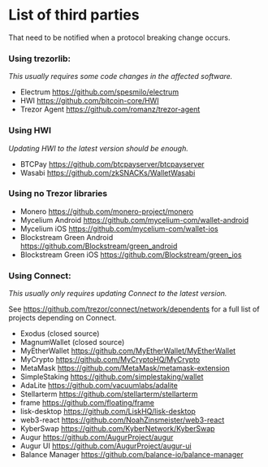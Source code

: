 # List of third parties

That need to be notified when a protocol breaking change occurs.

### Using trezorlib:
_This usually requires some code changes in the affected software._

- Electrum https://github.com/spesmilo/electrum
- HWI https://github.com/bitcoin-core/HWI
- Trezor Agent https://github.com/romanz/trezor-agent

### Using HWI
_Updating HWI to the latest version should be enough._

- BTCPay https://github.com/btcpayserver/btcpayserver
- Wasabi https://github.com/zkSNACKs/WalletWasabi

### Using no Trezor libraries
- Monero https://github.com/monero-project/monero
- Mycelium Android https://github.com/mycelium-com/wallet-android
- Mycelium iOS https://github.com/mycelium-com/wallet-ios
- Blockstream Green Android https://github.com/Blockstream/green_android
- Blockstream Green iOS https://github.com/Blockstream/green_ios

### Using Connect:
_This usually only requires updating Connect to the latest version._

See https://github.com/trezor/connect/network/dependents for a full list
of projects depending on Connect. 

- Exodus (closed source)
- MagnumWallet (closed source)
- MyEtherWallet https://github.com/MyEtherWallet/MyEtherWallet
- MyCrypto https://github.com/MyCryptoHQ/MyCrypto
- MetaMask https://github.com/MetaMask/metamask-extension
- SimpleStaking https://github.com/simplestaking/wallet
- AdaLite https://github.com/vacuumlabs/adalite
- Stellarterm https://github.com/stellarterm/stellarterm
- frame https://github.com/floating/frame
- lisk-desktop https://github.com/LiskHQ/lisk-desktop
- web3-react https://github.com/NoahZinsmeister/web3-react
- KyberSwap https://github.com/KyberNetwork/KyberSwap
- Augur https://github.com/AugurProject/augur
- Augur UI https://github.com/AugurProject/augur-ui
- Balance Manager https://github.com/balance-io/balance-manager
